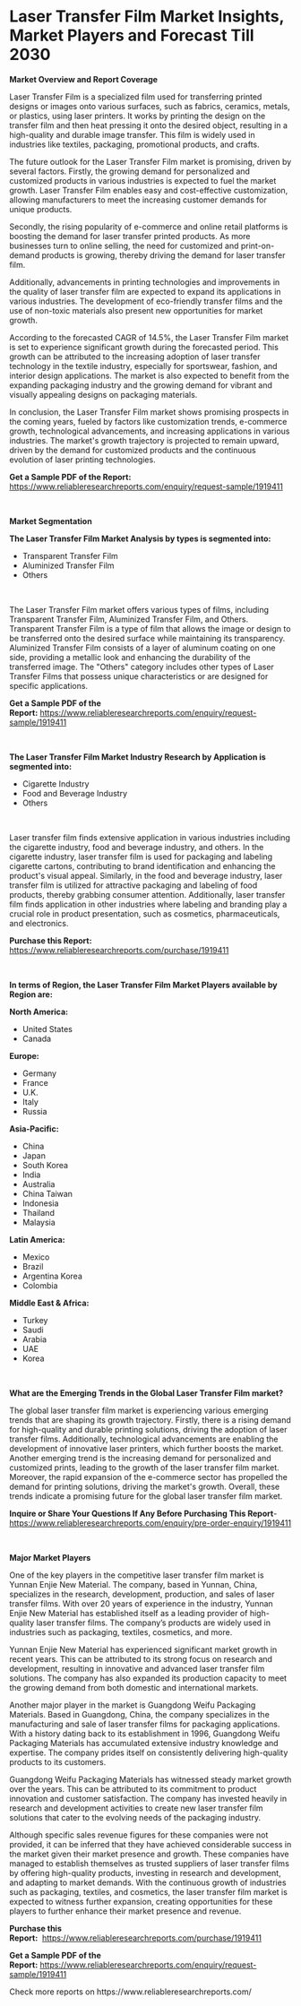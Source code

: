 <p><h1>Laser Transfer Film Market Insights, Market Players and Forecast Till 2030</h1></p><p><strong>Market Overview and Report Coverage</strong></p>
<p><p>Laser Transfer Film is a specialized film used for transferring printed designs or images onto various surfaces, such as fabrics, ceramics, metals, or plastics, using laser printers. It works by printing the design on the transfer film and then heat pressing it onto the desired object, resulting in a high-quality and durable image transfer. This film is widely used in industries like textiles, packaging, promotional products, and crafts.</p><p>The future outlook for the Laser Transfer Film market is promising, driven by several factors. Firstly, the growing demand for personalized and customized products in various industries is expected to fuel the market growth. Laser Transfer Film enables easy and cost-effective customization, allowing manufacturers to meet the increasing customer demands for unique products.</p><p>Secondly, the rising popularity of e-commerce and online retail platforms is boosting the demand for laser transfer printed products. As more businesses turn to online selling, the need for customized and print-on-demand products is growing, thereby driving the demand for laser transfer film.</p><p>Additionally, advancements in printing technologies and improvements in the quality of laser transfer film are expected to expand its applications in various industries. The development of eco-friendly transfer films and the use of non-toxic materials also present new opportunities for market growth.</p><p>According to the forecasted CAGR of 14.5%, the Laser Transfer Film market is set to experience significant growth during the forecasted period. This growth can be attributed to the increasing adoption of laser transfer technology in the textile industry, especially for sportswear, fashion, and interior design applications. The market is also expected to benefit from the expanding packaging industry and the growing demand for vibrant and visually appealing designs on packaging materials.</p><p>In conclusion, the Laser Transfer Film market shows promising prospects in the coming years, fueled by factors like customization trends, e-commerce growth, technological advancements, and increasing applications in various industries. The market's growth trajectory is projected to remain upward, driven by the demand for customized products and the continuous evolution of laser printing technologies.</p></p>
<p><strong>Get a Sample PDF of the Report:</strong> <a href="https://www.reliableresearchreports.com/enquiry/request-sample/1919411">https://www.reliableresearchreports.com/enquiry/request-sample/1919411</a></p>
<p>&nbsp;</p>
<p><strong>Market Segmentation</strong></p>
<p><strong>The Laser Transfer Film Market Analysis by types is segmented into:</strong></p>
<p><ul><li>Transparent Transfer Film</li><li>Aluminized Transfer Film</li><li>Others</li></ul></p>
<p>&nbsp;</p>
<p><p>The Laser Transfer Film market offers various types of films, including Transparent Transfer Film, Aluminized Transfer Film, and Others. Transparent Transfer Film is a type of film that allows the image or design to be transferred onto the desired surface while maintaining its transparency. Aluminized Transfer Film consists of a layer of aluminum coating on one side, providing a metallic look and enhancing the durability of the transferred image. The "Others" category includes other types of Laser Transfer Films that possess unique characteristics or are designed for specific applications.</p></p>
<p><strong>Get a Sample PDF of the Report:</strong>&nbsp;<a href="https://www.reliableresearchreports.com/enquiry/request-sample/1919411">https://www.reliableresearchreports.com/enquiry/request-sample/1919411</a></p>
<p>&nbsp;</p>
<p><strong>The Laser Transfer Film Market Industry Research by Application is segmented into:</strong></p>
<p><ul><li>Cigarette Industry</li><li>Food and Beverage Industry</li><li>Others</li></ul></p>
<p>&nbsp;</p>
<p><p>Laser transfer film finds extensive application in various industries including the cigarette industry, food and beverage industry, and others. In the cigarette industry, laser transfer film is used for packaging and labeling cigarette cartons, contributing to brand identification and enhancing the product's visual appeal. Similarly, in the food and beverage industry, laser transfer film is utilized for attractive packaging and labeling of food products, thereby grabbing consumer attention. Additionally, laser transfer film finds application in other industries where labeling and branding play a crucial role in product presentation, such as cosmetics, pharmaceuticals, and electronics.</p></p>
<p><strong>Purchase this Report:</strong>&nbsp; <a href="https://www.reliableresearchreports.com/purchase/1919411">https://www.reliableresearchreports.com/purchase/1919411</a></p>
<p>&nbsp;</p>
<p><strong>In terms of Region, the Laser Transfer Film Market Players available by Region are:</strong></p>
<p>
    <p> <strong> North America: </strong>
        <ul>
            <li>United States</li>
            <li>Canada</li>
        </ul>
        </p> 
    <p> <strong> Europe: </strong>
        <ul>
            <li>Germany</li>
            <li>France</li>
            <li>U.K.</li>
            <li>Italy</li>
            <li>Russia</li>
        </ul>
        </p> 
    <p> <strong> Asia-Pacific: </strong>
        <ul>
            <li>China</li>
            <li>Japan</li>
            <li>South Korea</li>
            <li>India</li>
            <li>Australia</li>
            <li>China Taiwan</li>
            <li>Indonesia</li>
            <li>Thailand</li>
            <li>Malaysia</li>
        </ul>
        </p> 
    <p> <strong> Latin America: </strong>
        <ul>
            <li>Mexico</li>
            <li>Brazil</li>
            <li>Argentina Korea</li>
            <li>Colombia</li>
        </ul>
        </p> 
    <p> <strong> Middle East & Africa: </strong>
        <ul>
            <li>Turkey</li>
            <li>Saudi</li>
            <li>Arabia</li>
            <li>UAE</li>
            <li>Korea</li>
        </ul>
    </p>
    </p>
<p>&nbsp;</p>
<p><strong>What are the Emerging Trends in the Global Laser Transfer Film market?</strong></p>
<p><p>The global laser transfer film market is experiencing various emerging trends that are shaping its growth trajectory. Firstly, there is a rising demand for high-quality and durable printing solutions, driving the adoption of laser transfer films. Additionally, technological advancements are enabling the development of innovative laser printers, which further boosts the market. Another emerging trend is the increasing demand for personalized and customized prints, leading to the growth of the laser transfer film market. Moreover, the rapid expansion of the e-commerce sector has propelled the demand for printing solutions, driving the market's growth. Overall, these trends indicate a promising future for the global laser transfer film market.</p></p>
<p><strong>Inquire or Share Your Questions If Any Before Purchasing This Report</strong>- <a href="https://www.reliableresearchreports.com/enquiry/pre-order-enquiry/1919411">https://www.reliableresearchreports.com/enquiry/pre-order-enquiry/1919411</a></p>
<p>&nbsp;</p>
<p><strong>Major Market Players</strong></p>
<p><p>One of the key players in the competitive laser transfer film market is Yunnan Enjie New Material. The company, based in Yunnan, China, specializes in the research, development, production, and sales of laser transfer films. With over 20 years of experience in the industry, Yunnan Enjie New Material has established itself as a leading provider of high-quality laser transfer films. The company’s products are widely used in industries such as packaging, textiles, cosmetics, and more.</p><p>Yunnan Enjie New Material has experienced significant market growth in recent years. This can be attributed to its strong focus on research and development, resulting in innovative and advanced laser transfer film solutions. The company has also expanded its production capacity to meet the growing demand from both domestic and international markets.</p><p>Another major player in the market is Guangdong Weifu Packaging Materials. Based in Guangdong, China, the company specializes in the manufacturing and sale of laser transfer films for packaging applications. With a history dating back to its establishment in 1996, Guangdong Weifu Packaging Materials has accumulated extensive industry knowledge and expertise. The company prides itself on consistently delivering high-quality products to its customers.</p><p>Guangdong Weifu Packaging Materials has witnessed steady market growth over the years. This can be attributed to its commitment to product innovation and customer satisfaction. The company has invested heavily in research and development activities to create new laser transfer film solutions that cater to the evolving needs of the packaging industry.</p><p>Although specific sales revenue figures for these companies were not provided, it can be inferred that they have achieved considerable success in the market given their market presence and growth. These companies have managed to establish themselves as trusted suppliers of laser transfer films by offering high-quality products, investing in research and development, and adapting to market demands. With the continuous growth of industries such as packaging, textiles, and cosmetics, the laser transfer film market is expected to witness further expansion, creating opportunities for these players to further enhance their market presence and revenue.</p></p>
<p><strong>Purchase this Report:</strong>&nbsp;&nbsp;<a href="https://www.reliableresearchreports.com/purchase/1919411">https://www.reliableresearchreports.com/purchase/1919411</a></p>
<p></p>
<p><strong>Get a Sample PDF of the Report:</strong>&nbsp;<a href="https://www.reliableresearchreports.com/enquiry/request-sample/1919411">https://www.reliableresearchreports.com/enquiry/request-sample/1919411</a></p>
<p>Check more reports on https://www.reliableresearchreports.com/</p>